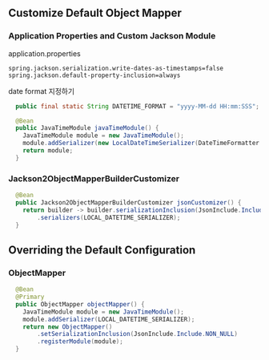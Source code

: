 

## Customize Default Object Mapper

### Application Properties and Custom Jackson Module
application.properties
```properties
spring.jackson.serialization.write-dates-as-timestamps=false
spring.jackson.default-property-inclusion=always
```
date format 지정하기
```java
  public final static String DATETIME_FORMAT = "yyyy-MM-dd HH:mm:SSS";

  @Bean
  public JavaTimeModule javaTimeModule() {
    JavaTimeModule module = new JavaTimeModule();
    module.addSerializer(new LocalDateTimeSerializer(DateTimeFormatter.ofPattern(DATETIME_FORMAT)));
    return module;
  }
```


### Jackson2ObjectMapperBuilderCustomizer

```java
  @Bean
  public Jackson2ObjectMapperBuilderCustomizer jsonCustomizer() {
    return builder -> builder.serializationInclusion(JsonInclude.Include.NON_NULL)
        .serializers(LOCAL_DATETIME_SERIALIZER);
  }
```


## Overriding the Default Configuration

### ObjectMapper
```java
  @Bean
  @Primary
  public ObjectMapper objectMapper() {
    JavaTimeModule module = new JavaTimeModule();
    module.addSerializer(LOCAL_DATETIME_SERIALIZER);
    return new ObjectMapper()
        .setSerializationInclusion(JsonInclude.Include.NON_NULL)
        .registerModule(module);
  }
```


